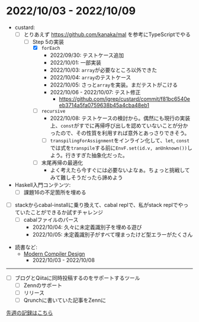 # 2022/10/03 - 2022/10/09

- custard:
    - [ ] とりあえず <https://github.com/kanaka/mal> を参考にTypeScriptでやる
        - [ ] Step 5の実装
            - [x] `forEach`
                - 2022/09/30: テストケース追加
                - 2022/10/01: 一部実装
                - 2022/10/03: `array`が必要なところ以外できた
                - 2022/10/04: `array`のテストケース
                - 2022/10/05: さっと`array`を実装。まだテストがこける
                - 2022/10/06 - 2022/10/07: テスト修正
                    - <https://github.com/igrep/custard/commit/f81bc6540eeb3714a5fa0759638b45a4cba48eb1>
            - [ ] `recursive`
                - 2022/10/08: テストケースの検討から。偶然にも現行の実装上、`const`がすでに再帰呼び出しを認めていないことが分かったので、その性質を利用すれば意外とあっさりできそう。
                - [ ] `transpilingForAssignment`をインライン化して、`let`, `const`では式を`transpile`する前に`EnvF.set(id.v, anUnknown())`しよう。行きすぎた抽象化だった。
            - [ ] 末尾再帰の最適化
                - よく考えたら今すぐには必要ないよなぁ。ちょっと挑戦してみて難しそうだったら諦めよう
- Haskell入門コンテンツ:
    - [ ] 課題16の不足箇所を埋める
- [ ] stackからcabal-installに乗り換えて、cabal replで、私がstack replでやっていたことができるか試すチャレンジ
    - [ ] cabalファイルのパース
        - 2022/10/04: 久々に未定義識別子を埋める遊び
        - 2022/10/05: 未定義識別子がすべて埋まったけど型エラーがたくさん
- 読書など:
    - [Modern Compiler Design](https://www.springer.com/jp/book/9781461446989)
        - 2022/10/03 - 2022/10/08

------

- [ ] ブログとQiitaに同時投稿するのをサポートするツール
    - [ ] Zennのサポート
    - [ ] リリース
    - [ ] Qrunchに書いていた記事をZennに

[先週の記録はこちら](https://github.com/igrep/daily-commits/blob/60e05350da6be1a6a2933ad53c4de51d448fb0af/yesterday.md)

